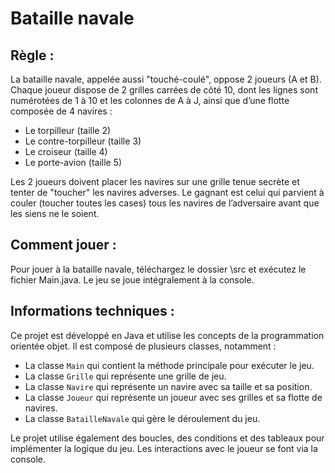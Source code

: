 # Bataille navale

## Règle :
La bataille navale, appelée aussi "touché-coulé", oppose 2 joueurs (A et B). Chaque joueur dispose de 2 grilles carrées de côté 10, dont les lignes sont numérotées de 1 à 10 et les colonnes de A à J, ainsi que d’une flotte composée de 4 navires :
- Le torpilleur (taille 2)
- Le contre-torpilleur (taille 3)
- Le croiseur (taille 4)
- Le porte-avion (taille 5)

Les 2 joueurs doivent placer les navires sur une grille tenue secrète et tenter de "toucher" les navires adverses. Le gagnant est celui qui parvient à couler (toucher toutes les cases) tous les navires de l’adversaire avant que les siens ne le soient.

## Comment jouer :
Pour jouer à la bataille navale, téléchargez le dossier \src et exécutez le fichier Main.java.
Le jeu se joue intégralement à la console.

## Informations techniques :
Ce projet est développé en Java et utilise les concepts de la programmation orientée objet. Il est composé de plusieurs classes, notamment :
- La classe `Main` qui contient la méthode principale pour exécuter le jeu.
- La classe `Grille` qui représente une grille de jeu.
- La classe `Navire` qui représente un navire avec sa taille et sa position.
- La classe `Joueur` qui représente un joueur avec ses grilles et sa flotte de navires.
- La classe `BatailleNavale` qui gère le déroulement du jeu.

Le projet utilise également des boucles, des conditions et des tableaux pour implémenter la logique du jeu. Les interactions avec le joueur se font via la console.

